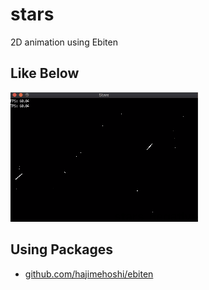 # stars
2D animation using Ebiten
## Like Below
![gif](./assets/stars_nagative.gif)
## Using Packages
 - [github.com/hajimehoshi/ebiten](https://github.com/hajimehoshi/ebiten)
 

